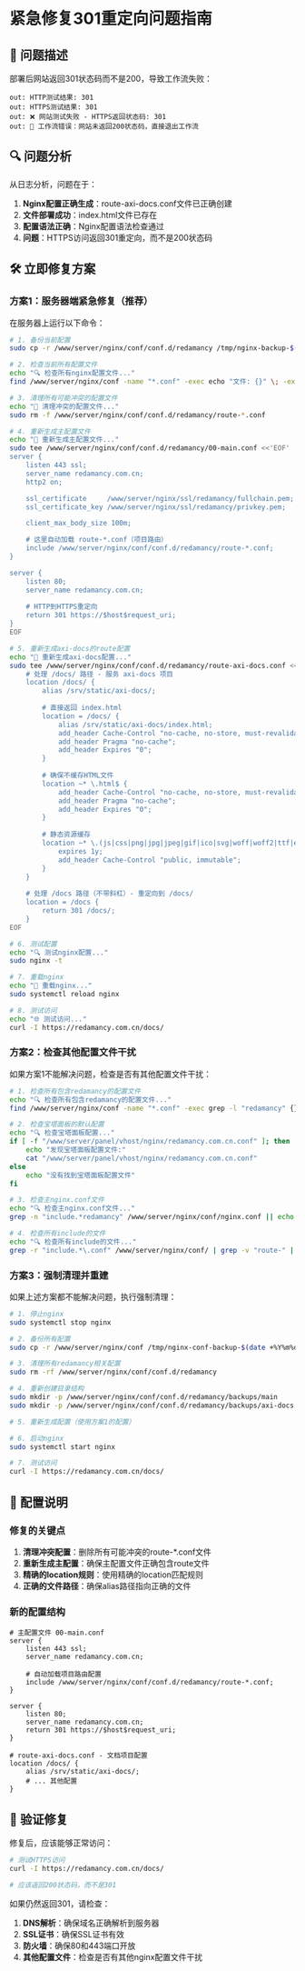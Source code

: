 # 紧急修复301重定向问题指南

## 🚨 问题描述

部署后网站返回301状态码而不是200，导致工作流失败：

```
out: HTTP测试结果: 301
out: HTTPS测试结果: 301
out: ❌ 网站测试失败 - HTTPS返回状态码: 301
out: 🚨 工作流错误：网站未返回200状态码，直接退出工作流
```

## 🔍 问题分析

从日志分析，问题在于：

1. **Nginx配置正确生成**：route-axi-docs.conf文件已正确创建
2. **文件部署成功**：index.html文件已存在
3. **配置语法正确**：Nginx配置语法检查通过
4. **问题**：HTTPS访问返回301重定向，而不是200状态码

## 🛠️ 立即修复方案

### 方案1：服务器端紧急修复（推荐）

在服务器上运行以下命令：

```bash
# 1. 备份当前配置
sudo cp -r /www/server/nginx/conf/conf.d/redamancy /tmp/nginx-backup-$(date +%Y%m%d_%H%M%S)

# 2. 检查当前所有配置文件
echo "🔍 检查所有nginx配置文件..."
find /www/server/nginx/conf -name "*.conf" -exec echo "文件: {}" \; -exec grep -l "redamancy" {} \;

# 3. 清理所有可能冲突的配置文件
echo "🧹 清理冲突的配置文件..."
sudo rm -f /www/server/nginx/conf/conf.d/redamancy/route-*.conf

# 4. 重新生成主配置文件
echo "📝 重新生成主配置文件..."
sudo tee /www/server/nginx/conf/conf.d/redamancy/00-main.conf <<'EOF'
server {
    listen 443 ssl;
    server_name redamancy.com.cn;
    http2 on;

    ssl_certificate     /www/server/nginx/ssl/redamancy/fullchain.pem;
    ssl_certificate_key /www/server/nginx/ssl/redamancy/privkey.pem;

    client_max_body_size 100m;

    # 这里自动加载 route-*.conf（项目路由）
    include /www/server/nginx/conf/conf.d/redamancy/route-*.conf;
}

server {
    listen 80;
    server_name redamancy.com.cn;
    
    # HTTP到HTTPS重定向
    return 301 https://$host$request_uri;
}
EOF

# 5. 重新生成axi-docs的route配置
echo "📝 重新生成axi-docs配置..."
sudo tee /www/server/nginx/conf/conf.d/redamancy/route-axi-docs.conf <<'EOF'
    # 处理 /docs/ 路径 - 服务 axi-docs 项目
    location /docs/ {
        alias /srv/static/axi-docs/;
        
        # 直接返回 index.html
        location = /docs/ {
            alias /srv/static/axi-docs/index.html;
            add_header Cache-Control "no-cache, no-store, must-revalidate";
            add_header Pragma "no-cache";
            add_header Expires "0";
        }
        
        # 确保不缓存HTML文件
        location ~* \.html$ {
            add_header Cache-Control "no-cache, no-store, must-revalidate";
            add_header Pragma "no-cache";
            add_header Expires "0";
        }
        
        # 静态资源缓存
        location ~* \.(js|css|png|jpg|jpeg|gif|ico|svg|woff|woff2|ttf|eot)$ {
            expires 1y;
            add_header Cache-Control "public, immutable";
        }
    }
    
    # 处理 /docs 路径（不带斜杠）- 重定向到 /docs/
    location = /docs {
        return 301 /docs/;
    }
EOF

# 6. 测试配置
echo "🔍 测试nginx配置..."
sudo nginx -t

# 7. 重载nginx
echo "🔄 重载nginx..."
sudo systemctl reload nginx

# 8. 测试访问
echo "🌐 测试访问..."
curl -I https://redamancy.com.cn/docs/
```

### 方案2：检查其他配置文件干扰

如果方案1不能解决问题，检查是否有其他配置文件干扰：

```bash
# 1. 检查所有包含redamancy的配置文件
echo "🔍 检查所有包含redamancy的配置文件..."
find /www/server/nginx/conf -name "*.conf" -exec grep -l "redamancy" {} \;

# 2. 检查宝塔面板的默认配置
echo "🔍 检查宝塔面板配置..."
if [ -f "/www/server/panel/vhost/nginx/redamancy.com.cn.conf" ]; then
    echo "发现宝塔面板配置文件:"
    cat "/www/server/panel/vhost/nginx/redamancy.com.cn.conf"
else
    echo "没有找到宝塔面板配置文件"
fi

# 3. 检查主nginx.conf文件
echo "🔍 检查主nginx.conf文件..."
grep -n "include.*redamancy" /www/server/nginx/conf/nginx.conf || echo "主配置文件中没有包含redamancy"

# 4. 检查所有include的文件
echo "🔍 检查所有include的文件..."
grep -r "include.*\.conf" /www/server/nginx/conf/ | grep -v "route-" || echo "没有找到其他include文件"
```

### 方案3：强制清理并重建

如果上述方案都不能解决问题，执行强制清理：

```bash
# 1. 停止nginx
sudo systemctl stop nginx

# 2. 备份所有配置
sudo cp -r /www/server/nginx/conf /tmp/nginx-conf-backup-$(date +%Y%m%d_%H%M%S)

# 3. 清理所有redamancy相关配置
sudo rm -rf /www/server/nginx/conf/conf.d/redamancy

# 4. 重新创建目录结构
sudo mkdir -p /www/server/nginx/conf/conf.d/redamancy/backups/main
sudo mkdir -p /www/server/nginx/conf/conf.d/redamancy/backups/axi-docs

# 5. 重新生成配置（使用方案1的配置）

# 6. 启动nginx
sudo systemctl start nginx

# 7. 测试访问
curl -I https://redamancy.com.cn/docs/
```

## 🔧 配置说明

### 修复的关键点

1. **清理冲突配置**：删除所有可能冲突的route-*.conf文件
2. **重新生成主配置**：确保主配置文件正确包含route文件
3. **精确的location规则**：使用精确的location匹配规则
4. **正确的文件路径**：确保alias路径指向正确的文件

### 新的配置结构

```nginx
# 主配置文件 00-main.conf
server {
    listen 443 ssl;
    server_name redamancy.com.cn;
    
    # 自动加载项目路由配置
    include /www/server/nginx/conf/conf.d/redamancy/route-*.conf;
}

server {
    listen 80;
    server_name redamancy.com.cn;
    return 301 https://$host$request_uri;
}

# route-axi-docs.conf - 文档项目配置
location /docs/ {
    alias /srv/static/axi-docs/;
    # ... 其他配置
}
```

## 🎯 验证修复

修复后，应该能够正常访问：

```bash
# 测试HTTPS访问
curl -I https://redamancy.com.cn/docs/

# 应该返回200状态码，而不是301
```

如果仍然返回301，请检查：

1. **DNS解析**：确保域名正确解析到服务器
2. **SSL证书**：确保SSL证书有效
3. **防火墙**：确保80和443端口开放
4. **其他配置文件**：检查是否有其他nginx配置文件干扰
